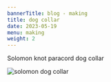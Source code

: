 ```yaml
---
bannerTitle: blog - making
title: dog collar
date: 2023-05-19
menu: making
weight: 2
---
```



Solomon knot paracord dog collar

![solomon dog collar](/images/stuff/dog-collar-solomon.jpg "Benie's collar")

